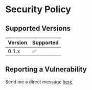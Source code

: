 # Security Policy

## Supported Versions

| Version | Supported          |
| ------- | ------------------ |
| 0.1.x   | :white_check_mark: |

## Reporting a Vulnerability

Send me a direct message [here](https://noagendasocial.com/@Tatsh).
